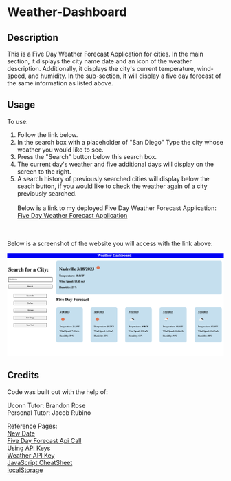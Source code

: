 # Weather-Dashboard

## Description
This is a Five Day Weather Forecast Application for cities. In the main section, it displays the city name date and an icon of the weather description. Additionally, it displays the city's current temperature, wind-speed, and humidity. In the sub-section, it will display a five day forecast of the same information as listed above. 

## Usage

To use: <br>
1. Follow the link below. <br>
2. In the search box with a placeholder of "San Diego" Type the city whose weather you would like to see. <br>
3. Press the "Search" button below this search box. <br>
4. The current day's weather and five additional days will display on the screen to the right. <br>
5. A search history of previously searched cities will display below the seach button, if you would like to check the weather again of a city previously searched.
<br><br>
Below is a link to my deployed Five Day Weather Forecast Application: <br>
<a href="https://hflora2010.github.io/Code-Quiz/">Five Day Weather Forecast Application</a>
<br>
<br>
Below is a screenshot of the website you will access with the link above:

![Alt text](./assets/css/images/Screen%20Shot%202023-03-18%20at%204.30.56%20PM.png "Screen-Shot")

## Credits

Code was built out with the help of: <br> 

Uconn Tutor: Brandon Rose <br>
Personal Tutor: Jacob Rubino <br>


Reference Pages: <br>
<a href="https://www.freecodecamp.org/news/javascript-get-current-date-todays-date-in-js/"> New Date</a> <br>
<a href="https://openweathermap.org/forecast5"> Five Day Forecast Api Call </a> <br>
<a href="https://coding-boot-camp.github.io/full-stack/apis/how-to-use-api-keys"> Using API Keys</a> <br>
<a href="https://home.openweathermap.org/api_keys"> Weather API Key</a> <br>
<a href="https://htmlcheatsheet.com/js/"> JavaScript CheatSheet</a><br>
<a href="https://www.w3schools.com/jsref/prop_win_localstorage.asp">localStorage</a>
